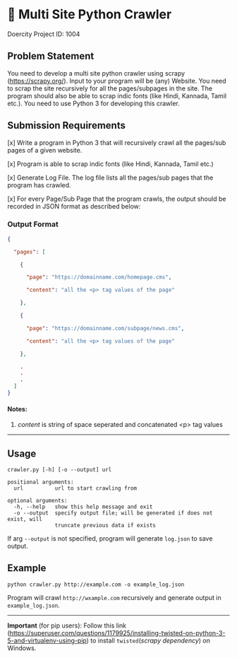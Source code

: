 # :snake: Multi Site Python Crawler

Doercity Project ID: 1004

## Problem Statement

You need to develop a multi site python crawler using scrapy (https://scrapy.org/). Input to your program will be (any) Website. You need to scrap the site  recursively for all the pages/subpages in the site. The program should also be able to scrap indic fonts (like Hindi, Kannada, Tamil etc.). You need to use Python 3 for developing this crawler.

## Submission Requirements

[x] Write a program in Python 3 that will recursively crawl all the pages/sub pages of a given website.

[x] Program is able to scrap indic fonts (like Hindi, Kannada, Tamil etc.)

[x] Generate Log File. The log file lists all the pages/sub pages that the program has crawled.

[x] For every Page/Sub Page that the program crawls, the output should be recorded in JSON format as described below:

### Output Format

``` json
{

  "pages": [

    {

      "page": "https://domainname.com/homepage.cms",

      "content": "all the <p> tag values of the page"

    },

    {

      "page": "https://domainname.com/subpage/news.cms",

      "content": "all the <p> tag values of the page"

    },

    .
    .
    .
  ]
}
```

#### Notes:

1. _content_ is string of space seperated and concatenated &lt;p> tag values

---

## Usage

``` shell
crawler.py [-h] [-o --output] url

positional arguments:
  url          url to start crawling from

optional arguments:
  -h, --help   show this help message and exit
  -o --output  specify output file; will be generated if does not exist, will
               truncate previous data if exists
```

If arg `--output` is not specified, program will generate `log.json` to save output.

## Example

``` shell
python crawler.py http://example.com -o example_log.json
```

Program will crawl `http://wxample.com` recursively and generate output in `example_log.json`.

---

**Important** (for pip users): Follow this link (https://superuser.com/questions/1179925/installing-twisted-on-python-3-5-and-virtualenv-using-pip) to install `twisted`(_scrapy dependency_) on Windows.